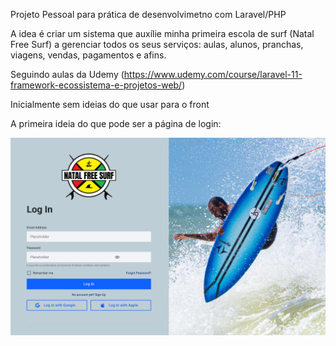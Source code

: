 Projeto Pessoal para prática de desenvolvimetno com Laravel/PHP

A idea é criar um sistema que auxílie minha primeira escola de surf (Natal Free Surf) a gerenciar todos os seus serviços:
aulas, alunos, pranchas, viagens, vendas, pagamentos e afins.

Seguindo aulas da Udemy (https://www.udemy.com/course/laravel-11-framework-ecossistema-e-projetos-web/)

Inicialmente sem ideias do que usar para o front

A primeira ideia do que pode ser a página de login:

![alt text](<Captura de tela 2025-09-26 004002.png>)
